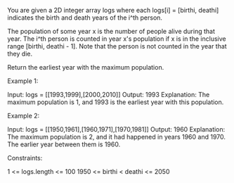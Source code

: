 You are given a 2D integer array logs where each logs[i] = [birthi, deathi]
indicates the birth and death years of the i^th person.

The population of some year x is the number of people alive during that year.
The i^th person is counted in year x's population if x is in the inclusive
range [birthi, deathi - 1]. Note that the person is not counted in the year
that they die.

Return the earliest year with the maximum population.


Example 1:


Input: logs = [[1993,1999],[2000,2010]]
Output: 1993
Explanation: The maximum population is 1, and 1993 is the earliest year with
this population.


Example 2:


Input: logs = [[1950,1961],[1960,1971],[1970,1981]]
Output: 1960
Explanation: 
The maximum population is 2, and it had happened in years 1960 and 1970.
The earlier year between them is 1960.


Constraints:


1 <= logs.length <= 100
1950 <= birthi < deathi <= 2050




